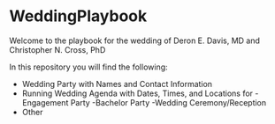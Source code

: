 # WeddingPlaybook
Welcome to the playbook for the wedding of Deron E. Davis, MD and Christopher N. Cross, PhD

In this repository you will find the following:
- Wedding Party with Names and Contact Information
- Running Wedding Agenda with Dates, Times, and Locations for
 -Engagement Party
 -Bachelor Party
 -Wedding Ceremony/Reception 
- Other 
